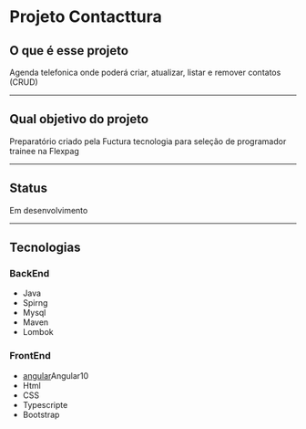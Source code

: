 # Projeto Contacttura

## O que é esse projeto
Agenda telefonica onde poderá criar, atualizar, listar e remover contatos (CRUD)

---

## Qual objetivo do projeto
Preparatório criado pela Fuctura tecnologia para seleção de programador trainee na Flexpag

---

## Status
Em desenvolvimento

---

## Tecnologias
### BackEnd
* Java
* Spirng
* Mysql
* Maven
* Lombok

### FrontEnd
* [angular](https://images.app.goo.gl/p9LBiPCprdUQz7geA)Angular10
* Html
* CSS
* Typescripte
* Bootstrap
